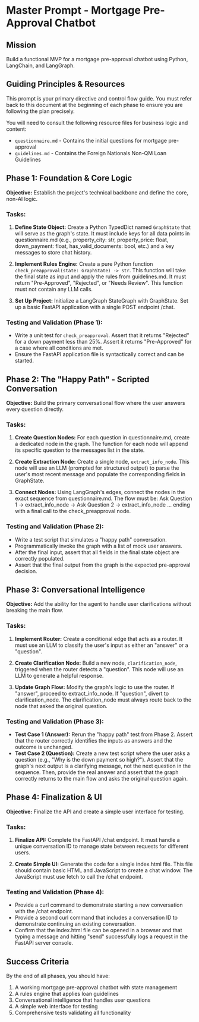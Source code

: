 # Master Prompt - Mortgage Pre-Approval Chatbot

## Mission
Build a functional MVP for a mortgage pre-approval chatbot using Python, LangChain, and LangGraph.

## Guiding Principles & Resources
This prompt is your primary directive and control flow guide. You must refer back to this document at the beginning of each phase to ensure you are following the plan precisely.

You will need to consult the following resource files for business logic and content:
- `questionnaire.md` - Contains the initial questions for mortgage pre-approval
- `guidelines.md` - Contains the Foreign Nationals Non-QM Loan Guidelines

## Phase 1: Foundation & Core Logic
**Objective:** Establish the project's technical backbone and define the core, non-AI logic.

### Tasks:
1. **Define State Object:** Create a Python TypedDict named `GraphState` that will serve as the graph's state. It must include keys for all data points in questionnaire.md (e.g., property_city: str, property_price: float, down_payment: float, has_valid_documents: bool, etc.) and a key messages to store chat history.

2. **Implement Rules Engine:** Create a pure Python function `check_preapproval(state: GraphState) -> str`. This function will take the final state as input and apply the rules from guidelines.md. It must return "Pre-Approved", "Rejected", or "Needs Review". This function must not contain any LLM calls.

3. **Set Up Project:** Initialize a LangGraph StateGraph with GraphState. Set up a basic FastAPI application with a single POST endpoint /chat.

### Testing and Validation (Phase 1):
- Write a unit test for `check_preapproval`. Assert that it returns "Rejected" for a down payment less than 25%. Assert it returns "Pre-Approved" for a case where all conditions are met.
- Ensure the FastAPI application file is syntactically correct and can be started.

## Phase 2: The "Happy Path" - Scripted Conversation
**Objective:** Build the primary conversational flow where the user answers every question directly.

### Tasks:
1. **Create Question Nodes:** For each question in questionnaire.md, create a dedicated node in the graph. The function for each node will append its specific question to the messages list in the state.

2. **Create Extraction Node:** Create a single node, `extract_info_node`. This node will use an LLM (prompted for structured output) to parse the user's most recent message and populate the corresponding fields in GraphState.

3. **Connect Nodes:** Using LangGraph's edges, connect the nodes in the exact sequence from questionnaire.md. The flow must be: Ask Question 1 -> extract_info_node -> Ask Question 2 -> extract_info_node ... ending with a final call to the check_preapproval node.

### Testing and Validation (Phase 2):
- Write a test script that simulates a "happy path" conversation.
- Programmatically invoke the graph with a list of mock user answers.
- After the final input, assert that all fields in the final state object are correctly populated.
- Assert that the final output from the graph is the expected pre-approval decision.

## Phase 3: Conversational Intelligence
**Objective:** Add the ability for the agent to handle user clarifications without breaking the main flow.

### Tasks:
1. **Implement Router:** Create a conditional edge that acts as a router. It must use an LLM to classify the user's input as either an "answer" or a "question".

2. **Create Clarification Node:** Build a new node, `clarification_node`, triggered when the router detects a "question". This node will use an LLM to generate a helpful response.

3. **Update Graph Flow:** Modify the graph's logic to use the router. If "answer", proceed to extract_info_node. If "question", divert to clarification_node. The clarification_node must always route back to the node that asked the original question.

### Testing and Validation (Phase 3):
- **Test Case 1 (Answer):** Rerun the "happy path" test from Phase 2. Assert that the router correctly identifies the inputs as answers and the outcome is unchanged.
- **Test Case 2 (Question):** Create a new test script where the user asks a question (e.g., "Why is the down payment so high?"). Assert that the graph's next output is a clarifying message, not the next question in the sequence. Then, provide the real answer and assert that the graph correctly returns to the main flow and asks the original question again.

## Phase 4: Finalization & UI
**Objective:** Finalize the API and create a simple user interface for testing.

### Tasks:
1. **Finalize API:** Complete the FastAPI /chat endpoint. It must handle a unique conversation ID to manage state between requests for different users.

2. **Create Simple UI:** Generate the code for a single index.html file. This file should contain basic HTML and JavaScript to create a chat window. The JavaScript must use fetch to call the /chat endpoint.

### Testing and Validation (Phase 4):
- Provide a curl command to demonstrate starting a new conversation with the /chat endpoint.
- Provide a second curl command that includes a conversation ID to demonstrate continuing an existing conversation.
- Confirm that the index.html file can be opened in a browser and that typing a message and hitting "send" successfully logs a request in the FastAPI server console.

## Success Criteria
By the end of all phases, you should have:
1. A working mortgage pre-approval chatbot with state management
2. A rules engine that applies loan guidelines
3. Conversational intelligence that handles user questions
4. A simple web interface for testing
5. Comprehensive tests validating all functionality